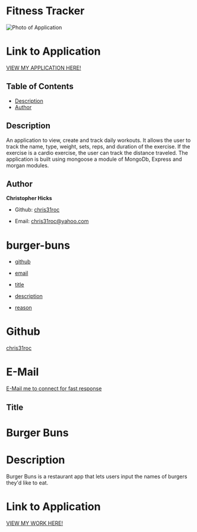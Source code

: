 # Fitness Tracker

![Photo of Application](./images/.png)


# Link to Application
[VIEW MY APPLICATION HERE!]()


## Table of Contents

* [Description](#Description)
* [Author](#Author)


## Description

An application to view, create and track daily workouts. It allows the user to track the name, type, weight, sets, reps, and duration of the exercise. If the exercise is a cardio exercise, the user can track the distance traveled. The application is built using mongoose a module of MongoDb, Express and morgan modules.  


## Author

**Christopher Hicks**

- Github: [chris31roc](https://github.com/chris31roc)

- Email: chris31roc@yahoo.com


















# burger-buns



* [github](#github)

* [email](#email)

* [title](#title)

* [description](#description)

* [reason](#reason)

# Github
[chris31roc](https://github.com/chris31roc)

# E-Mail
[E-Mail me to connect for fast response](chris31roc@yahoo.com)

## Title
# Burger Buns

# Description
Burger Buns is a restaurant app that lets users input the names of burgers they'd like to eat.

# Link to Application
[VIEW MY WORK HERE!]()
